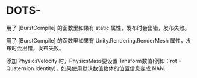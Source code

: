 # DOTS-

用了 [BurstCompile] 的函数里如果有 static 属性，发布时会出错，发布失败。

用了 [BurstCompile] 的函数里如果有 Unity.Rendering.RenderMesh 属性，发布时会出错，发布失败。

添加 PhysicsVelocity 时，PhysicsMass要设置 Trnsform数值(例如：rot = Quaternion.identity)，如果使用默认数值物体的位置信息变成 NAN.
